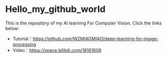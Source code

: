 # Hello_my_github_world
  This is the repository of my AI learning
  For Computer Vision, Click the links below:
  - Tutorial：https://github.com/WZMIAOMIAO/deep-learning-for-image-processing
  - Video：https://space.bilibili.com/18161609
